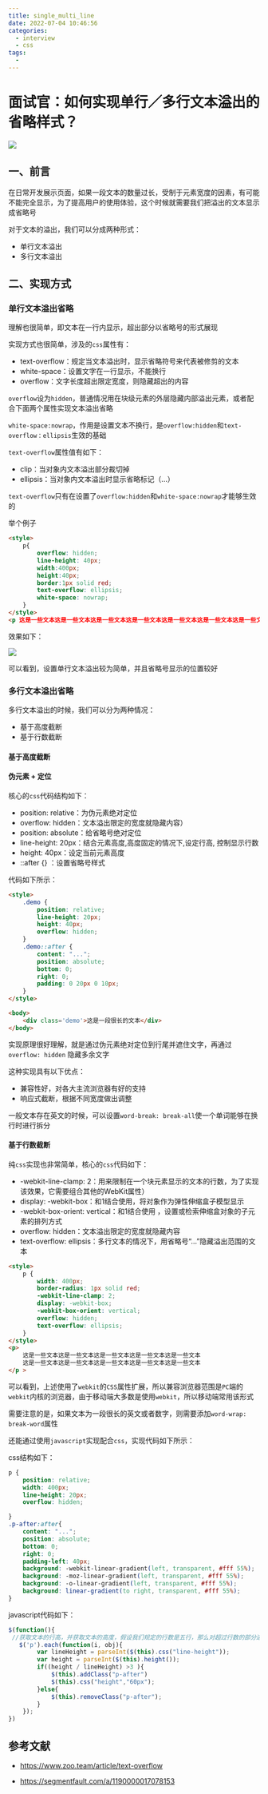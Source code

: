 ```yaml
---
title: single_multi_line
date: 2022-07-04 10:46:56
categories:
  - interview
  - css
tags:
  - 
---
```

# 面试官：如何实现单行／多行文本溢出的省略样式？

 ![](https://static.vue-js.com/ada8d840-a0e9-11eb-ab90-d9ae814b240d.png)


## 一、前言

在日常开发展示页面，如果一段文本的数量过长，受制于元素宽度的因素，有可能不能完全显示，为了提高用户的使用体验，这个时候就需要我们把溢出的文本显示成省略号

对于文本的溢出，我们可以分成两种形式：

- 单行文本溢出
- 多行文本溢出



## 二、实现方式



### 单行文本溢出省略

理解也很简单，即文本在一行内显示，超出部分以省略号的形式展现

实现方式也很简单，涉及的`css`属性有：

- text-overflow：规定当文本溢出时，显示省略符号来代表被修剪的文本
- white-space：设置文字在一行显示，不能换行
- overflow：文字长度超出限定宽度，则隐藏超出的内容

`overflow`设为`hidden`，普通情况用在块级元素的外层隐藏内部溢出元素，或者配合下面两个属性实现文本溢出省略

`white-space:nowrap`，作用是设置文本不换行，是`overflow:hidden`和`text-overflow：ellipsis`生效的基础

`text-overflow`属性值有如下：

- clip：当对象内文本溢出部分裁切掉
- ellipsis：当对象内文本溢出时显示省略标记（...）

`text-overflow`只有在设置了`overflow:hidden`和`white-space:nowrap`才能够生效的

举个例子

```html
<style>
    p{
        overflow: hidden;
        line-height: 40px;
        width:400px;
        height:40px;
        border:1px solid red;
        text-overflow: ellipsis;
        white-space: nowrap;
    }
</style>
<p 这是一些文本这是一些文本这是一些文本这是一些文本这是一些文本这是一些文本这是一些文本这是一些文本这是一些文本这是一些文本</p >
```

效果如下：

 ![](https://static.vue-js.com/bb3048e0-a0e9-11eb-85f6-6fac77c0c9b3.png)

可以看到，设置单行文本溢出较为简单，并且省略号显示的位置较好



### 多行文本溢出省略

多行文本溢出的时候，我们可以分为两种情况：

- 基于高度截断
- 基于行数截断



#### 基于高度截断

#### 伪元素 + 定位

核心的`css`代码结构如下：

- position: relative：为伪元素绝对定位
- overflow: hidden：文本溢出限定的宽度就隐藏内容）
- position: absolute：给省略号绝对定位
- line-height: 20px：结合元素高度,高度固定的情况下,设定行高, 控制显示行数
- height: 40px：设定当前元素高度
- ::after {} ：设置省略号样式

代码如下所示：

```html
<style>
    .demo {
        position: relative;
        line-height: 20px;
        height: 40px;
        overflow: hidden;
    }
    .demo::after {
        content: "...";
        position: absolute;
        bottom: 0;
        right: 0;
        padding: 0 20px 0 10px;
    }
</style>

<body>
    <div class='demo'>这是一段很长的文本</div>
</body>
```

实现原理很好理解，就是通过伪元素绝对定位到行尾并遮住文字，再通过 `overflow: hidden` 隐藏多余文字

这种实现具有以下优点：

- 兼容性好，对各大主流浏览器有好的支持
- 响应式截断，根据不同宽度做出调整

一般文本存在英文的时候，可以设置`word-break: break-all`使一个单词能够在换行时进行拆分



#### 基于行数截断

纯`css`实现也非常简单，核心的`css`代码如下：

- -webkit-line-clamp: 2：用来限制在一个块元素显示的文本的行数，为了实现该效果，它需要组合其他的WebKit属性）
- display: -webkit-box：和1结合使用，将对象作为弹性伸缩盒子模型显示 
- -webkit-box-orient: vertical：和1结合使用 ，设置或检索伸缩盒对象的子元素的排列方式 
- overflow: hidden：文本溢出限定的宽度就隐藏内容
- text-overflow: ellipsis：多行文本的情况下，用省略号“…”隐藏溢出范围的文本

```html
<style>
    p {
        width: 400px;
        border-radius: 1px solid red;
        -webkit-line-clamp: 2;
        display: -webkit-box;
        -webkit-box-orient: vertical;
        overflow: hidden;
        text-overflow: ellipsis;
    }
</style>
<p>
    这是一些文本这是一些文本这是一些文本这是一些文本这是一些文本
    这是一些文本这是一些文本这是一些文本这是一些文本这是一些文本
</p >
```

可以看到，上述使用了`webkit`的`CSS`属性扩展，所以兼容浏览器范围是`PC`端的`webkit`内核的浏览器，由于移动端大多数是使用`webkit`，所以移动端常用该形式

需要注意的是，如果文本为一段很长的英文或者数字，则需要添加`word-wrap: break-word`属性

还能通过使用`javascript`实现配合`css`，实现代码如下所示：

css结构如下：

```css
p {
    position: relative;
    width: 400px;
    line-height: 20px;
    overflow: hidden;

}
.p-after:after{
    content: "..."; 
    position: absolute; 
    bottom: 0; 
    right: 0; 
    padding-left: 40px;
    background: -webkit-linear-gradient(left, transparent, #fff 55%);
    background: -moz-linear-gradient(left, transparent, #fff 55%);
    background: -o-linear-gradient(left, transparent, #fff 55%);
    background: linear-gradient(to right, transparent, #fff 55%);
}
```

javascript代码如下：

```js
$(function(){
 //获取文本的行高，并获取文本的高度，假设我们规定的行数是五行，那么对超过行数的部分进行限制高度，并加上省略号
   $('p').each(function(i, obj){
        var lineHeight = parseInt($(this).css("line-height"));
        var height = parseInt($(this).height());
        if((height / lineHeight) >3 ){
            $(this).addClass("p-after")
            $(this).css("height","60px");
        }else{
            $(this).removeClass("p-after");
        }
    });
})
```







## 参考文献

- https://www.zoo.team/article/text-overflow

- https://segmentfault.com/a/1190000017078153